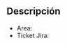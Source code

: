 ## Descripción
<!--  Cuantos y que procesos de negocio se ven Impactados por el nuevo producto en materia de Datos -->

- Area: <!-- Nombre del area -->
- Ticket Jira: <!-- URL o id del ticket de la actividad -->
